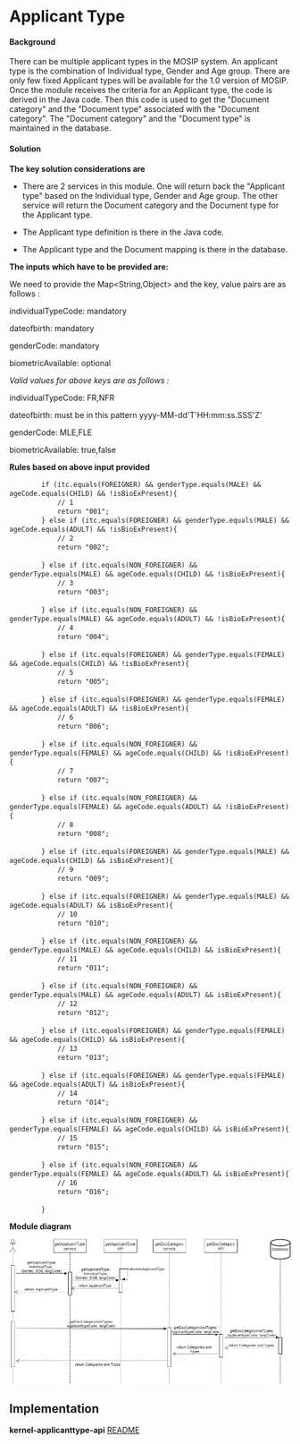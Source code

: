 ﻿# Applicant Type

#### Background

There can be multiple applicant types in the MOSIP system. An applicant type is the combination of Individual type, Gender and Age group. There are only few fixed Applicant types will be available for the 1.0 version of MOSIP. Once the module receives the criteria for an Applicant type, the code is derived in the Java code. Then this code is used to get the "Document category" and the "Document type" associated with the "Document category". The "Document category" and the "Document type" is maintained in the database.

#### Solution



**The key solution considerations are**


- There are 2 services in this module. One will return back the "Applicant type" based on the Individual type, Gender and Age group. The other service will return the Document category and the Document type for the Applicant type. 

- The Applicant type definition is there in the Java code. 

- The Applicant type and the Document mapping is there in the database. 

**The inputs which have to be provided are:**

We need to provide the Map<String,Object> and the key, value pairs are as follows :

individualTypeCode: mandatory

dateofbirth: mandatory

genderCode: mandatory

biometricAvailable: optional


*Valid values for above keys are as follows :*
 
individualTypeCode: FR,NFR

dateofbirth: must be in this pattern yyyy-MM-dd'T'HH:mm:ss.SSS'Z'

genderCode: MLE,FLE

biometricAvailable: true,false


**Rules based on above input provided**

```
		if (itc.equals(FOREIGNER) && genderType.equals(MALE) && ageCode.equals(CHILD) && !isBioExPresent){
			// 1
			return "001";
		} else if (itc.equals(FOREIGNER) && genderType.equals(MALE) && ageCode.equals(ADULT) && !isBioExPresent){
			// 2
			return "002";

		} else if (itc.equals(NON_FOREIGNER) && genderType.equals(MALE) && ageCode.equals(CHILD) && !isBioExPresent){
			// 3
			return "003";

		} else if (itc.equals(NON_FOREIGNER) && genderType.equals(MALE) && ageCode.equals(ADULT) && !isBioExPresent){
			// 4
			return "004";

		} else if (itc.equals(FOREIGNER) && genderType.equals(FEMALE) && ageCode.equals(CHILD) && !isBioExPresent){
			// 5
			return "005";

		} else if (itc.equals(FOREIGNER) && genderType.equals(FEMALE) && ageCode.equals(ADULT) && !isBioExPresent){
			// 6
			return "006";

		} else if (itc.equals(NON_FOREIGNER) && genderType.equals(FEMALE) && ageCode.equals(CHILD) && !isBioExPresent){
			// 7
			return "007";

		} else if (itc.equals(NON_FOREIGNER) && genderType.equals(FEMALE) && ageCode.equals(ADULT) && !isBioExPresent){
			// 8
			return "008";

		} else if (itc.equals(FOREIGNER) && genderType.equals(MALE) && ageCode.equals(CHILD) && isBioExPresent){
			// 9
			return "009";

		} else if (itc.equals(FOREIGNER) && genderType.equals(MALE) && ageCode.equals(ADULT) && isBioExPresent){
			// 10
			return "010";

		} else if (itc.equals(NON_FOREIGNER) && genderType.equals(MALE) && ageCode.equals(CHILD) && isBioExPresent){
			// 11
			return "011";

		} else if (itc.equals(NON_FOREIGNER) && genderType.equals(MALE) && ageCode.equals(ADULT) && isBioExPresent){
			// 12
			return "012";

		} else if (itc.equals(FOREIGNER) && genderType.equals(FEMALE) && ageCode.equals(CHILD) && isBioExPresent){
			// 13
			return "013";

		} else if (itc.equals(FOREIGNER) && genderType.equals(FEMALE) && ageCode.equals(ADULT) && isBioExPresent){
			// 14
			return "014";

		} else if (itc.equals(NON_FOREIGNER) && genderType.equals(FEMALE) && ageCode.equals(CHILD) && isBioExPresent){
			// 15
			return "015";

		} else if (itc.equals(NON_FOREIGNER) && genderType.equals(FEMALE) && ageCode.equals(ADULT) && isBioExPresent){
			// 16
			return "016";

		}
```

**Module diagram**



![Module Diagram](_images/kernel-applicanttype.jpg)



## Implementation


**kernel-applicanttype-api** [README](../../../kernel/kernel-applicanttype-api/README.md)

